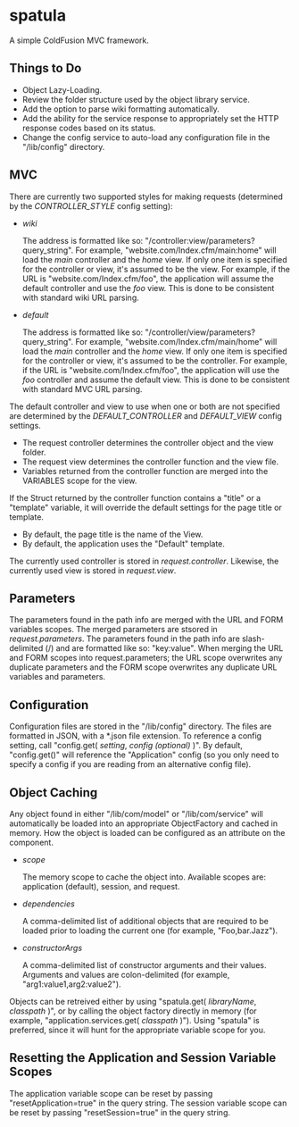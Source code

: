 spatula
=======

A simple ColdFusion MVC framework.


Things to Do
------------
* Object Lazy-Loading.
* Review the folder structure used by the object library service.
* Add the option to parse wiki formatting automatically.
* Add the ability for the service response to appropriately set the HTTP response codes based on its status.
* Change the config service to auto-load any configuration file in the "/lib/config" directory.


MVC
---
There are currently two supported styles for making requests (determined by the _CONTROLLER_STYLE_ config setting):

* *wiki*

	The address is formatted like so: "/controller:view/parameters?query_string".
	For example, "website.com/Index.cfm/main:home" will load the _main_ controller and the _home_ view.
	If only one item is specified for the controller or view, it's assumed to be the view.
	For example, if the URL is "website.com/Index.cfm/foo", the application will assume the default controller and use the _foo_ view.
	This is done to be consistent with standard wiki URL parsing.

* *default*

	The address is formatted like so: "/controller/view/parameters?query_string".
	For example, "website.com/Index.cfm/main/home" will load the _main_ controller and the _home_ view.
	If only one item is specified for the controller or view, it's assumed to be the controller.
	For example, if the URL is "website.com/Index.cfm/foo", the application will use the _foo_ controller and assume the default view.
	This is done to be consistent with standard MVC URL parsing.

The default controller and view to use when one or both are not specified are determined by the _DEFAULT_CONTROLLER_ and _DEFAULT_VIEW_ config settings.

* The request controller determines the controller object and the view folder.
* The request view determines the controller function and the view file.
* Variables returned from the controller function are merged into the VARIABLES scope for the view.

If the Struct returned by the controller function contains a "title" or a "template" variable, it will override the default settings for the page title or template.

* By default, the page title is the name of the View.
* By default, the application uses the "Default" template.

The currently used controller is stored in _request.controller_.
Likewise, the currently used view is stored in _request.view_.


Parameters
----------
The parameters found in the path info are merged with the URL and FORM variables scopes.
The merged parameters are stsored in _request.parameters_.
The parameters found in the path info are slash-delimited (/) and are formatted like so: "key:value".
When merging the URL and FORM scopes into request.parameters; the URL scope overwrites any duplicate parameters and the FORM scope overwrites any duplicate URL variables and parameters.


Configuration
-------------
Configuration files are stored in the "/lib/config" directory.
The files are formatted in JSON, with a *.json file extension.
To reference a config setting, call "config.get( _setting_, _config (optional)_ )".
By default, "config.get()" will reference the "Application" config (so you only need to specify a config if you are reading from an alternative config file).


Object Caching
--------------
Any object found in either "/lib/com/model" or "/lib/com/service" will automatically be loaded into an appropriate ObjectFactory and cached in memory.
How the object is loaded can be configured as an attribute on the component.

* *scope*

	The memory scope to cache the object into. Available scopes are: application (default), session, and request.

* *dependencies*

	A comma-delimited list of additional objects that are required to be loaded prior to loading the current one (for example, "Foo,bar.Jazz").

* *constructorArgs*

	A comma-delimited list of constructor arguments and their values. Arguments and values are colon-delimited (for example, "arg1:value1,arg2:value2").

Objects can be retreived either by using "spatula.get( _libraryName_, _classpath_ )", or by calling the object factory directly in memory (for example, "application.services.get( _classpath_ )").
Using "spatula" is preferred, since it will hunt for the appropriate variable scope for you.


Resetting the Application and Session Variable Scopes
-----------------------------------------------------
The application variable scope can be reset by passing "resetApplication=true" in the query string.
The session variable scope can be reset by passing "resetSession=true" in the query string.